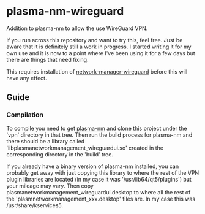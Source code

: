 # plasma-nm-wireguard
Addition to plasma-nm to allow the use WireGuard VPN.

If you run across this repository and want to try this, feel free. Just be aware that it is definitely still a work in progress. I started writing it for my own use and it is now to a point where I've been using it for a few days but there are things that need fixing.

This requires installation of [network-manager-wireguard](https://github.com/max-moser/network-manager-wireguard) before this will have any effect.

## Guide

### Compilation
To compile you need to get [plasma-nm](https://github.com/KDE/plasma-nm) and clone this project under the 'vpn' directory in that tree. Then run the build process for plasma-nm and there should be a library called 'libplasmanetworkmanagement_wireguardui.so' created in the corresponding directory in the 'build' tree.

If you already have a binary version of plasma-nm installed, you can probably get away with just copying this library to where the rest of the VPN plugin libraries are located (in my case it was '/usr/lib64/qt5/plugins') but your mileage may vary. Then copy plasmanetworkmanagement_wireguardui.desktop to where all the rest of the 'plasmnetworkmanagement_xxx.desktop' files are. In my case this was /usr/share/kservices5.

